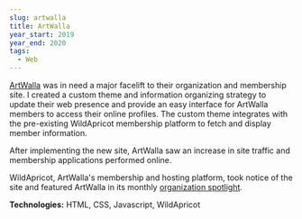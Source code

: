```yaml
---
slug: artwalla
title: ArtWalla
year_start: 2019
year_end: 2020
tags:
  - Web
---
```



[ArtWalla](https://artwalla.com/) was in need a major facelift to their organization and membership site. I created a custom theme and information organizing strategy to update their web presence and provide an easy interface for ArtWalla members to access their online profiles. The custom theme integrates with the pre-existing WildApricot membership platform to fetch and display member information.

After implementing the new site, ArtWalla saw an increase in site traffic and membership applications performed online.

WildApricot, ArtWalla's membership and hosting platform, took notice of the site and featured ArtWalla in its monthly [organization spotlight](https://www.wildapricot.com/blogs/newsblog/2020/07/27/july-update-2020).

**Technologies:** HTML, CSS, Javascript, WildApricot